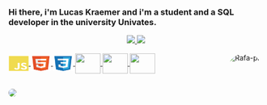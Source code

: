 ### Hi there, i'm Lucas Kraemer and i'm a student and a SQL developer in the university Univates.

<div align="center">
  <a href="https://github.com/LukaKremer">
  <img height="165em" src="https://github-readme-stats.vercel.app/api?username=LukaKremer&show_icons=true&theme=dark&include_all_commits=true&count_private=true"/>
  <img height="165em" src="https://github-readme-stats.vercel.app/api/top-langs/?username=LukaKremer&layout=compact&langs_count=7&theme=dark"/>
</div>
  
  <div style="display: inline_block"><br>
  <img align="center" height="30" width="40" src="https://raw.githubusercontent.com/devicons/devicon/master/icons/javascript/javascript-plain.svg">
  <img align="center" height="30" width="40" src="https://raw.githubusercontent.com/devicons/devicon/master/icons/html5/html5-original.svg">
  <img align="center" height="30" width="40" src="https://raw.githubusercontent.com/devicons/devicon/master/icons/css3/css3-original.svg">
  <img align="center" height="40" width="50" src="https://cdn.jsdelivr.net/gh/devicons/devicon/icons/php/php-plain.svg" />
  <img align="center" height="40" width="50" src="https://cdn.jsdelivr.net/gh/devicons/devicon/icons/postgresql/postgresql-original.svg"/>
  <img align="center" height="40" width="50" src="https://cdn.jsdelivr.net/gh/devicons/devicon/icons/bootstrap/bootstrap-original.svg"/>
  <img align="right" alt="Rafa-pic" height="150" style="border-radius:150px;" src="https://i.pinimg.com/originals/e4/26/70/e426702edf874b181aced1e2fa5c6cde.gif">
</div>
  
  ##
  
  <a href="https://www.linkedin.com/in/lucas-kraemer-9396a91ab/" target="_blank"><img  style="border-radius: 100px;" src="https://img.shields.io/badge/LinkedIn-0077B5?style=for-the-badge&logo=linkedin&logoColor=white"></a>
  
